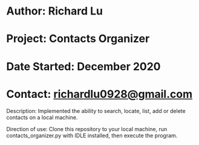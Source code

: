 # Author: Richard Lu
# Project: Contacts Organizer
# Date Started: December 2020
# Contact: richardlu0928@gmail.com

Description:
Implemented the ability to search, locate, list, add or delete contacts on a local machine.

Direction of use: 
Clone this repository to your local machine, run contacts_organizer.py with IDLE installed, then execute the program.
